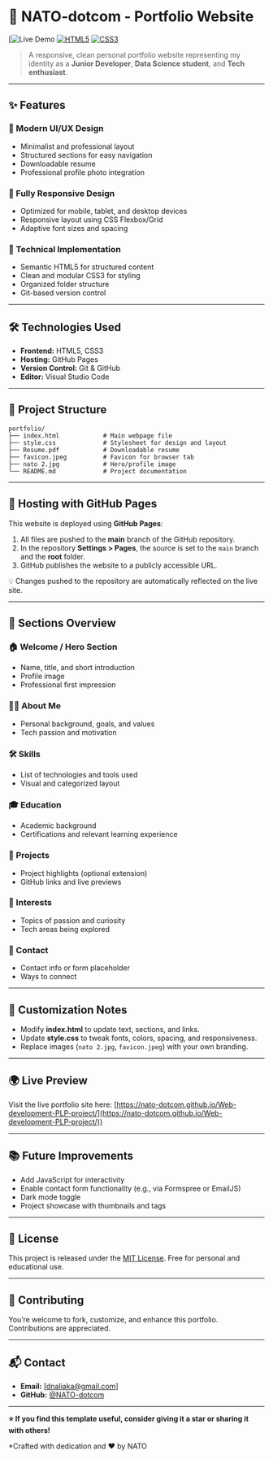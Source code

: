 
# 🚀 NATO-dotcom - Portfolio Website

[![Live Demo](https://nato-dotcom.github.io/Web-development-PLP-project/)
[![HTML5](https://img.shields.io/badge/HTML5-E34F26?logo=html5&logoColor=white)](#)
[![CSS3](https://img.shields.io/badge/CSS3-1572B6?logo=css3&logoColor=white)](#)

> A responsive, clean personal portfolio website representing my identity as a **Junior Developer**, **Data Science student**, and **Tech enthusiast**.

---

## ✨ Features

### 🎨 Modern UI/UX Design
- Minimalist and professional layout
- Structured sections for easy navigation
- Downloadable resume
- Professional profile photo integration

### 📱 Fully Responsive Design
- Optimized for mobile, tablet, and desktop devices
- Responsive layout using CSS Flexbox/Grid
- Adaptive font sizes and spacing

### 🔧 Technical Implementation
- Semantic HTML5 for structured content
- Clean and modular CSS3 for styling
- Organized folder structure
- Git-based version control

---

## 🛠️ Technologies Used

- **Frontend:** HTML5, CSS3
- **Hosting:** GitHub Pages
- **Version Control:** Git & GitHub
- **Editor:** Visual Studio Code

---

## 📂 Project Structure

```
portfolio/
├── index.html            # Main webpage file
├── style.css             # Stylesheet for design and layout
├── Resume.pdf            # Downloadable resume
├── favicon.jpeg          # Favicon for browser tab
├── nato 2.jpg            # Hero/profile image
└── README.md             # Project documentation
```

---

## 🚀 Hosting with GitHub Pages

This website is deployed using **GitHub Pages**:

1. All files are pushed to the **main** branch of the GitHub repository.
2. In the repository **Settings > Pages**, the source is set to the `main` branch and the **root** folder.
3. GitHub publishes the website to a publicly accessible URL.

💡 Changes pushed to the repository are automatically reflected on the live site.

---

## 🧭 Sections Overview

### 🏠 Welcome / Hero Section
- Name, title, and short introduction
- Profile image
- Professional first impression

### 👨‍💻 About Me
- Personal background, goals, and values
- Tech passion and motivation

### 🛠 Skills
- List of technologies and tools used
- Visual and categorized layout

### 🎓 Education
- Academic background
- Certifications and relevant learning experience

### 📂 Projects
- Project highlights (optional extension)
- GitHub links and live previews

### 🎯 Interests
- Topics of passion and curiosity
- Tech areas being explored

### 📧 Contact
- Contact info or form placeholder
- Ways to connect

---

## 🎨 Customization Notes

- Modify **index.html** to update text, sections, and links.
- Update **style.css** to tweak fonts, colors, spacing, and responsiveness.
- Replace images (`nato 2.jpg`, `favicon.jpeg`) with your own branding.

---

## 🌍 Live Preview

Visit the live portfolio site here: [https://nato-dotcom.github.io/Web-development-PLP-project/](https://nato-dotcom.github.io/Web-development-PLP-project/))

---

## 📚 Future Improvements

- Add JavaScript for interactivity
- Enable contact form functionality (e.g., via Formspree or EmailJS)
- Dark mode toggle
- Project showcase with thumbnails and tags

---

## 📄 License

This project is released under the [MIT License](LICENSE). Free for personal and educational use.

---

## 🤝 Contributing

You’re welcome to fork, customize, and enhance this portfolio. Contributions are appreciated.

---

## 📬 Contact

- **Email:** [dnaliaka@gmail.com]
- **GitHub:** [@NATO-dotcom](https://github.com/NATO-dotcom)

---

**⭐ If you find this template useful, consider giving it a star or sharing it with others!**

*Crafted with dedication and ❤️ by NATO
